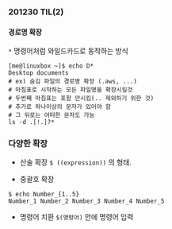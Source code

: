 ﻿
### 201230 TIL(2)

#### 경로명 확장
`*` 명령어처럼 와일드카드로 동작하는 방식
```
[me@linuxbox ~]$ echo D*
Desktop documents
# ex) 숨김 파일의 경로명 확장 (.aws, ...)
# 마침표로 시작하는 모든 파일명을 확장시킬것
# 두번째 마침표는 포함 안시킴(.. 제외하기 위한 것)
# 추가로 하나이상의 문자가 있어야 함
# 그 뒤로는 어떠한 문자도 가능
ls -d .[!.]?*
```

### 다양한 확장
- 산술 확장
`$ ((expression))` 의 형태.

- 중괄호 확장
```
$ echo Number_{1..5}
Number_1 Number_2 Number_3 Number_4 Number_5
```
- 명령어 치환
`$(명령어)` 안에 명령어 입력
